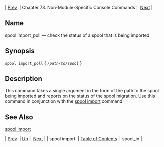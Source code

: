 | [Prev](console_commands.spool_import)  | Chapter 73. Non-Module-Specific Console Commands |  [Next](console_commands.spool_in) |

<a name="console_commands.spool_import_poll"></a>
## Name

spool import_poll — check the status of a spool that is being imported

## Synopsis

`spool import_poll` { *`/path/to/spool`* }

<a name="idp12956752"></a>
## Description

This command takes a single argument in the form of the path to the spool being imported and reports on the status of the spool migration. Use this command in conjunction with the [spool import](console_commands.spool_import "spool import") command.

<a name="idp12139728"></a>
## See Also

[spool import](console_commands.spool_import "spool import")

| [Prev](console_commands.spool_import)  | [Up](console.cmds.ref) |  [Next](console_commands.spool_in) |
| spool import  | [Table of Contents](index) |  spool_in |

